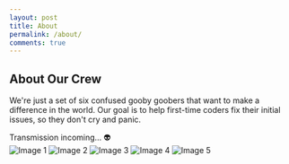 ```yaml
---
layout: post
title: About
permalink: /about/
comments: true
---
```


## About Our Crew
We're just a set of six confused gooby goobers that want to make a difference in the world. Our goal is to help first-time coders fix their initial issues, so they don't cry and panic.

<comment>
Transmission incoming… 👽
</comment>
<div class="image-gallery">
  <img src="{{site.baseurl}}/images/teampics/salma_and_adya.jpg" alt="Image 1">
  <img src="{{site.baseurl}}/images/teampics/sophie.jpg" alt="Image 2">
  <img src="{{site.baseurl}}/images/Pics/me_at_convention.jpg" alt="Image 3">
  <img src="{{site.baseurl}}/images/teampics/silly_niha.jpg" alt="Image 4">
  <img src="{{site.baseurl}}/images/Pics/me_watermelon.jpg" alt="Image 5">
</div>
<br>
